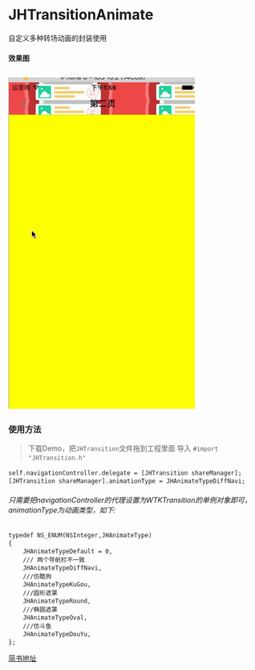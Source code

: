 # JHTransitionAnimate

自定义多种转场动画的封装使用

#### 效果图

![效果图](https://github.com/laoSanDr/JHTransitionAnimate/blob/master/动画效果.gif)
---
### 使用方法

>下载Demo，把`JHTransition`文件拖到工程里面
导入 `#import "JHTransition.h"`

```
self.navigationController.delegate = [JHTransition shareManager];
[JHTransition shareManager].animationType = JHAnimateTypeDiffNavi;
```
###### 只需要把navigationController的代理设置为WTKTransition的单例对象即可，animationType为动画类型，如下:
```
typedef NS_ENUM(NSInteger,JHAnimateType)
{
    JHAnimateTypeDefault = 0,
    /// 两个导航栏不一致
    JHAnimateTypeDiffNavi,
    ///仿酷狗
    JHAnimateTypeKuGou,
    ///圆形遮罩
    JHAnimateTypeRound,
    ///椭圆遮罩
    JHAnimateTypeOval,
    ///仿斗鱼
    JHAnimateTypeDouYu,
};
```

[简书地址](http://www.jianshu.com/p/dcce9d514a24)
